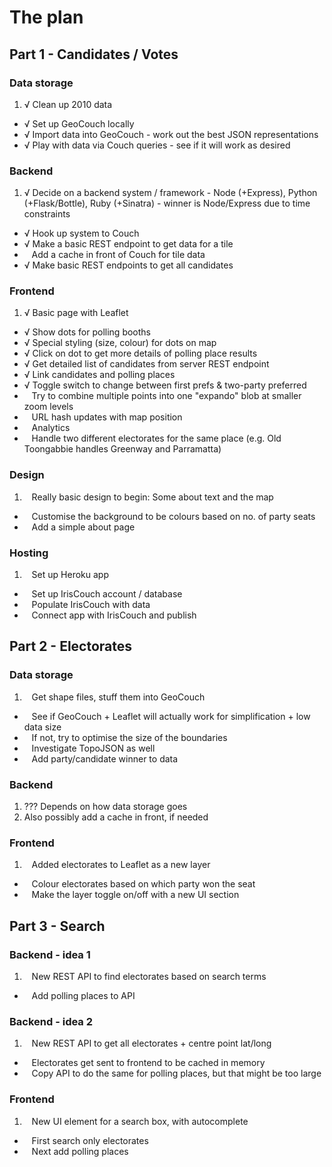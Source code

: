 # The plan

## Part 1 - Candidates / Votes

### Data storage

1. √ Clean up 2010 data
*  √ Set up GeoCouch locally
*  √ Import data into GeoCouch - work out the best JSON representations
*  √ Play with data via Couch queries - see if it will work as desired

### Backend

1. √ Decide on a backend system / framework - Node (+Express), Python (+Flask/Bottle), Ruby (+Sinatra) - winner is Node/Express due to time constraints
*  √ Hook up system to Couch
*  √ Make a basic REST endpoint to get data for a tile
*    Add a cache in front of Couch for tile data
*  √ Make basic REST endpoints to get all candidates

### Frontend

1. √ Basic page with Leaflet
*  √ Show dots for polling booths
*  √ Special styling (size, colour) for dots on map
*  √ Click on dot to get more details of polling place results
*  √ Get detailed list of candidates from server REST endpoint
*  √ Link candidates and polling places
*  √ Toggle switch to change between first prefs & two-party preferred
*    Try to combine multiple points into one "expando" blob at smaller zoom levels
*    URL hash updates with map position
*    Analytics
*    Handle two different electorates for the same place (e.g. Old Toongabbie handles Greenway and Parramatta)

### Design

1.    Really basic design to begin: Some about text and the map
*    Customise the background to be colours based on no. of party seats
*    Add a simple about page

### Hosting

1.    Set up Heroku app
*    Set up IrisCouch account / database
*    Populate IrisCouch with data
*    Connect app with IrisCouch and publish

## Part 2 - Electorates

### Data storage

1.    Get shape files, stuff them into GeoCouch
*    See if GeoCouch + Leaflet will actually work for simplification + low data size
*    If not, try to optimise the size of the boundaries
*    Investigate TopoJSON as well
*    Add party/candidate winner to data

### Backend

1. ??? Depends on how data storage goes
2. Also possibly add a cache in front, if needed

### Frontend

1.    Added electorates to Leaflet as a new layer
*    Colour electorates based on which party won the seat
*    Make the layer toggle on/off with a new UI section


## Part 3 - Search

### Backend - idea 1

1.    New REST API to find electorates based on search terms
*    Add polling places to API

### Backend - idea 2

1.    New REST API to get all electorates + centre point lat/long
*    Electorates get sent to frontend to be cached in memory
*    Copy API to do the same for polling places, but that might be too large

### Frontend

1.    New UI element for a search box, with autocomplete
*    First search only electorates
*    Next add polling places

